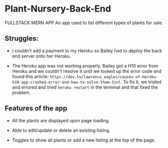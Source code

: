 # Plant-Nursery-Back-End
FULLSTACK MERN APP
An app used to list different types of plants for sale.

## Struggles:
- I couldn't add a payment to my Heroku so Bailey had to deploy the back end server onto her Heroku.

- The Heroku app was not working properly. Bailey got a H10 error from Heroku and we couldn't resolve it until we looked up the error code and found this article: `https://dev.to/lawrence_eagles/causes-of-heroku-h10-app-crashed-error-and-how-to-solve-them-3jnl`. To fix it, we trialed and errored and tried `heroku restart` in the terminal and that fixed the problem.

## Features of the app
- All the plants are displayed upon page loading.

- Able to edit/update or delete an existing listing.

- Toggles to show all plants or add a new listing at the top of the page. 
